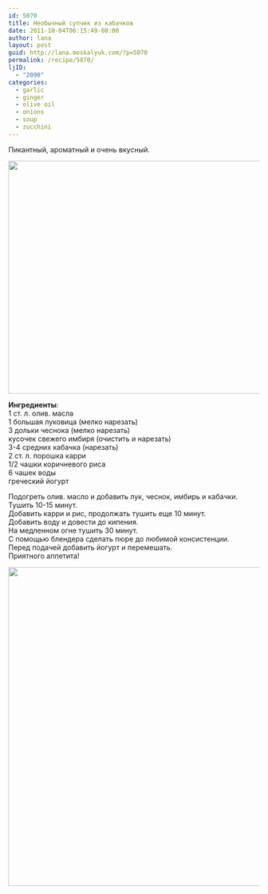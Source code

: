 ```yaml
---
id: 5070
title: Необычный супчик из кабачков
date: 2011-10-04T06:15:49-08:00
author: lana
layout: post
guid: http://lana.moskalyuk.com/?p=5070
permalink: /recipe/5070/
ljID:
  - "2090"
categories:
  - garlic
  - ginger
  - olive oil
  - onions
  - soup
  - zucchini
---
```

Пикантный, ароматный и очень вкусный.

<img loading="lazy" class="alignnone" title="curried zucchini soup" src="http://farm7.static.flickr.com/6117/6209939542_13e1373328_z.jpg" alt="" width="640" height="467" /> 

**Ингредиенты**:  
1 ст. л. олив. масла  
1 большая луковица (мелко нарезать)  
3 дольки чеснока (мелко нарезать)  
кусочек свежего имбиря (очистить и нарезать)  
3-4 средних кабачка (нарезать)  
2 ст. л. порошка карри  
1/2 чашки коричневого риса  
6 чашек воды  
греческий йогурт

Подогреть олив. масло и добавить лук, чеснок, имбирь и кабачки.  
Тушить 10-15 минут.  
Добавить карри и рис, продолжать тушить еще 10 минут.  
Добавить воду и довести до кипения.  
На медленном огне тушить 30 минут.  
С помощью блендера сделать пюре до любимой консистенции.  
Перед подачей добавить йогурт и перемешать.  
Приятного аппетита!

<img loading="lazy" class="alignnone" title="curried zucchini soup" src="http://farm7.static.flickr.com/6153/6209421009_8b90db5af8_z.jpg" alt="" width="533" height="640" />